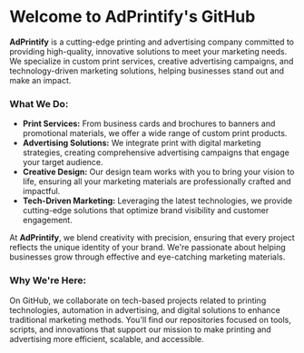 # Welcome to AdPrintify's GitHub

**AdPrintify** is a cutting-edge printing and advertising company committed to providing high-quality, innovative solutions to meet your marketing needs. We specialize in custom print services, creative advertising campaigns, and technology-driven marketing solutions, helping businesses stand out and make an impact.

### What We Do:
- **Print Services:** From business cards and brochures to banners and promotional materials, we offer a wide range of custom print products.
- **Advertising Solutions:** We integrate print with digital marketing strategies, creating comprehensive advertising campaigns that engage your target audience.
- **Creative Design:** Our design team works with you to bring your vision to life, ensuring all your marketing materials are professionally crafted and impactful.
- **Tech-Driven Marketing:** Leveraging the latest technologies, we provide cutting-edge solutions that optimize brand visibility and customer engagement.

At **AdPrintify**, we blend creativity with precision, ensuring that every project reflects the unique identity of your brand. We're passionate about helping businesses grow through effective and eye-catching marketing materials.

### Why We're Here:
On GitHub, we collaborate on tech-based projects related to printing technologies, automation in advertising, and digital solutions to enhance traditional marketing methods. You'll find our repositories focused on tools, scripts, and innovations that support our mission to make printing and advertising more efficient, scalable, and accessible.
